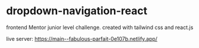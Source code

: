 # dropdown-navigation-react
frontend Mentor junior level challenge. created with tailwind css and react.js

live server: https://main--fabulous-parfait-0e107b.netlify.app/
